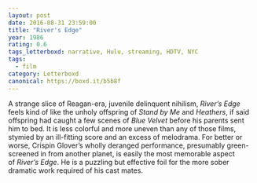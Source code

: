 ```yaml
---
layout: post 
date: 2016-08-31 23:59:00
title: "River's Edge"
year: 1986
rating: 0.6
tags_letterboxd: narrative, Hulu, streaming, HDTV, NYC
tags:
  - film
category: Letterboxd
canonical: https://boxd.it/b5b8f
---
```


A strange slice of Reagan-era, juvenile delinquent nihilism, <cite>River’s Edge</cite> feels kind of like the unholy offspring of <cite>Stand by Me</cite> and <cite>Heathers</cite>, if said offspring had caught a few scenes of <cite>Blue Velvet</cite> before his parents sent him to bed. It is less colorful and more uneven than any of those films, stymied by an ill-fitting score and an excess of melodrama. For better or worse, Crispin Glover’s wholly deranged performance, presumably green-screened in from another planet, is easily the most memorable aspect of <cite>River’s Edge</cite>. He is a puzzling but effective foil for the more sober dramatic work required of his cast mates.